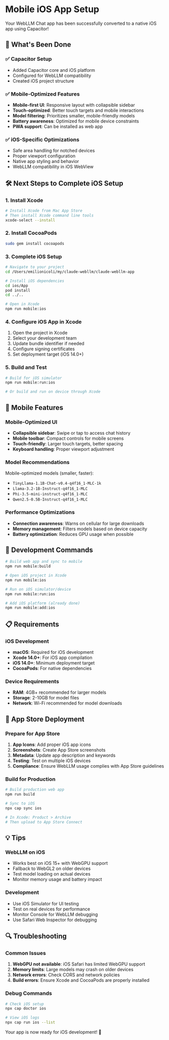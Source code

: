 # Mobile iOS App Setup

Your WebLLM Chat app has been successfully converted to a native iOS app using Capacitor!

## 📱 What's Been Done

### ✅ Capacitor Setup
- Added Capacitor core and iOS platform
- Configured for WebLLM compatibility
- Created iOS project structure

### ✅ Mobile-Optimized Features
- **Mobile-first UI**: Responsive layout with collapsible sidebar
- **Touch-optimized**: Better touch targets and mobile interactions
- **Model filtering**: Prioritizes smaller, mobile-friendly models
- **Battery awareness**: Optimized for mobile device constraints
- **PWA support**: Can be installed as web app

### ✅ iOS-Specific Optimizations
- Safe area handling for notched devices
- Proper viewport configuration
- Native app styling and behavior
- WebLLM compatibility in iOS WebView

## 🛠️ Next Steps to Complete iOS Setup

### 1. Install Xcode
```bash
# Install Xcode from Mac App Store
# Then install Xcode command line tools
xcode-select --install
```

### 2. Install CocoaPods
```bash
sudo gem install cocoapods
```

### 3. Complete iOS Setup
```bash
# Navigate to your project
cd /Users/emilionicoli/my/claude-webllm/claude-webllm-app

# Install iOS dependencies
cd ios/App
pod install
cd ../..

# Open in Xcode
npm run mobile:ios
```

### 4. Configure iOS App in Xcode
1. Open the project in Xcode
2. Select your development team
3. Update bundle identifier if needed
4. Configure signing certificates
5. Set deployment target (iOS 14.0+)

### 5. Build and Test
```bash
# Build for iOS simulator
npm run mobile:run:ios

# Or build and run on device through Xcode
```

## 📱 Mobile Features

### Mobile-Optimized UI
- **Collapsible sidebar**: Swipe or tap to access chat history
- **Mobile toolbar**: Compact controls for mobile screens
- **Touch-friendly**: Larger touch targets, better spacing
- **Keyboard handling**: Proper viewport adjustment

### Model Recommendations
Mobile-optimized models (smaller, faster):
- `TinyLlama-1.1B-Chat-v0.4-q4f16_1-MLC-1k`
- `Llama-3.2-1B-Instruct-q4f16_1-MLC`
- `Phi-3.5-mini-instruct-q4f16_1-MLC`
- `Qwen2.5-0.5B-Instruct-q4f16_1-MLC`

### Performance Optimizations
- **Connection awareness**: Warns on cellular for large downloads
- **Memory management**: Filters models based on device capacity
- **Battery optimization**: Reduces GPU usage when possible

## 🔧 Development Commands

```bash
# Build web app and sync to mobile
npm run mobile:build

# Open iOS project in Xcode
npm run mobile:ios

# Run on iOS simulator/device
npm run mobile:run:ios

# Add iOS platform (already done)
npm run mobile:add:ios
```

## 📋 Requirements

### iOS Development
- **macOS**: Required for iOS development
- **Xcode 14.0+**: For iOS app compilation
- **iOS 14.0+**: Minimum deployment target
- **CocoaPods**: For native dependencies

### Device Requirements
- **RAM**: 4GB+ recommended for larger models
- **Storage**: 2-10GB for model files
- **Network**: Wi-Fi recommended for model downloads

## 🚀 App Store Deployment

### Prepare for App Store
1. **App Icons**: Add proper iOS app icons
2. **Screenshots**: Create App Store screenshots
3. **Metadata**: Update app description and keywords
4. **Testing**: Test on multiple iOS devices
5. **Compliance**: Ensure WebLLM usage complies with App Store guidelines

### Build for Production
```bash
# Build production web app
npm run build

# Sync to iOS
npx cap sync ios

# In Xcode: Product > Archive
# Then upload to App Store Connect
```

## 💡 Tips

### WebLLM on iOS
- Works best on iOS 15+ with WebGPU support
- Fallback to WebGL2 on older devices
- Test model loading on actual devices
- Monitor memory usage and battery impact

### Development
- Use iOS Simulator for UI testing
- Test on real devices for performance
- Monitor Console for WebLLM debugging
- Use Safari Web Inspector for debugging

## 🔍 Troubleshooting

### Common Issues
1. **WebGPU not available**: iOS Safari has limited WebGPU support
2. **Memory limits**: Large models may crash on older devices
3. **Network errors**: Check CORS and network policies
4. **Build errors**: Ensure Xcode and CocoaPods are properly installed

### Debug Commands
```bash
# Check iOS setup
npx cap doctor ios

# View iOS logs
npx cap run ios --list
```

Your app is now ready for iOS development! 🎉
